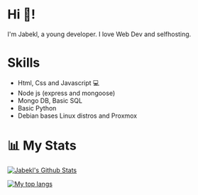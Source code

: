 # Hi 👋!

I'm Jabekl, a young developer. I love Web Dev and selfhosting.

# Skills 

- Html, Css and Javascript 💻
- Node js (express and mongoose) 
- Mongo DB, Basic SQL
- Basic Python
- Debian bases Linux distros and Proxmox

#  📊 My Stats
[![Jabekl's Github Stats](https://github-readme-stats.vercel.app/api?username=jabekl&show_icons=true&hide_border=true&&count_private=true&include_all_commits=true)](https://github.com/jabekl)

[![My top langs](https://github-readme-stats.vercel.app/api/top-langs/?username=jabekl)](https://github.com/jabekl)
